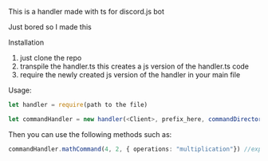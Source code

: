 This is a handler made with ts for discord.js bot

Just bored so I made this

Installation
1. just clone the repo
2. transpile the handler.ts this creates a js version of the handler.ts code
3. require the newly created js version of the handler in your main file

Usage:
```ts
let handler = require(path to the file)
```
```ts
let commandHandler = new handler(<Client>, prefix_here, commandDirectory(optional), commandFiletype(optional)) //<Client> - Would be the client class from djs
```

Then you can use the following methods such as:

```ts
commandHandler.mathCommand(4, 2, { operations: "multiplication"}) //expected output is 8
```
